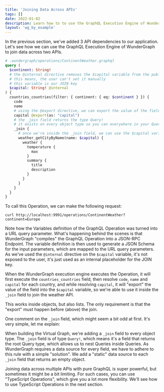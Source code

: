 ```yaml
---
title: 'Joining Data Across APIs'
tags: []
date: 2022-01-02
description: Learn how to to use the GraphQL Execution Engine of WunderGraph to join data across two APIs.
layout: 'wg_by_example'
---
```


In the previous section, we've added 3 API dependencies to our application.
Let's see how we can use the GraphQL Execution Engine of WunderGraph to join data across two APIs.

```graphql
# .wundergraph/operations/ContinentWeather.graphql
query (
  $continent: String!
  # the @internal directive removes the $capital variable from the public API
  # this means, the user can't set it manually
  # this variable is our JOIN key
  $capital: String! @internal
) {
  countries_countries(filter: { continent: { eq: $continent } }) {
    code
    name
    # using the @export directive, we can export the value of the field `capital` into the JOIN key ($capital)
    capital @export(as: "capital")
    # the _join field returns the type Query!
    # it exists on every object type so you can everywhere in your Query documents
    _join {
      # once we're inside the _join field, we can use the $capital variable to join the weather API
      weather_getCityByName(name: $capital) {
        weather {
          temperature {
            max
          }
          summary {
            title
            description
          }
        }
      }
    }
  }
}
```

To call this Operation, we can make the following request:

```shell
curl http://localhost:9991/operations/ContinentWeather?continent=Europe
```

Note how the Variables definition of the GraphQL Operation was turned into a URL query parameter.
What's happening behind the scenes is that WunderGraph "compiles" the GraphQL Operation into a JSON-RPC Endpoint.
The variable definition is then used to generate a JSON Schema for the input parameters, which are mapped to the URL query parameters.
As we've used the `@internal` directive on the `$capital` variable, it's not exposed to the user,
it's just used as an internal placeholder for the JOIN key.

When the WunderGraph execution engine executes the Operation,
it will first execute the `countries_countries` field,
then resolve `code`, `name` and `capital` for each country,
and while resolving `capital`, it will "export" the value of the field into the `$capital` variable,
so we're able to use it inside the `_join` field to join the weather API.

This works inside objects, but also lists.
The only requirement is that the "export" must happen before (above) the join.

One comment on the `_join` field, which might seem a bit odd at first.
It's very simple, let me explain:

When building the Virtual Graph, we're adding a `_join` field to every object type.
The `_join` field is of type `Query!`, which means it's a field that returns the root Query type,
which allows us to nest Queries inside Queries.
As WunderGraph requires a data source for every field, we have to adhere to this rule with a simple "solution".
We add a "static" data source to each `_join` field that returns an empty object.

Joining data across multiple APIs with pure GraphQL is super powerful,
but sometimes it might be a bit limiting.
For such cases, you can use "TypeScript Operations", which give you a lot more flexibility.
We'll see how to use TypeScript Operations in the next section.
